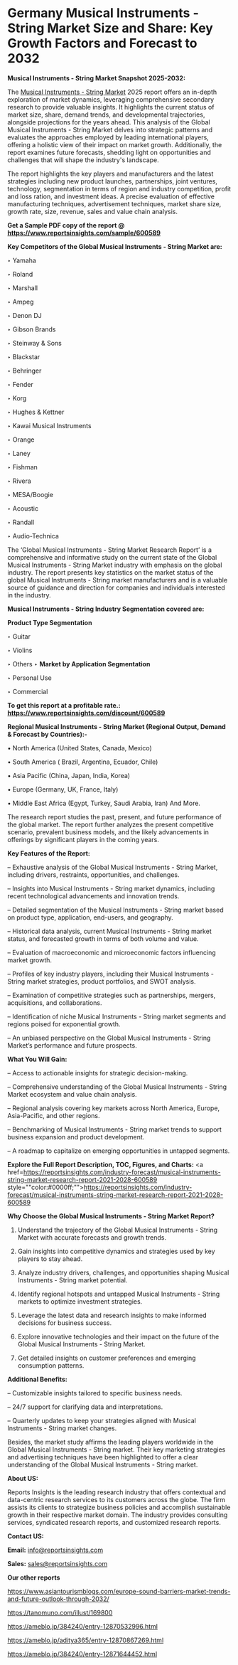 # Germany Musical Instruments - String Market Size and Share: Key Growth Factors and Forecast to 2032

<strong>Musical Instruments - String Market Snapshot 2025-2032:</strong>

The <a href=https://www.reportsinsights.com/sample/600589>Musical Instruments - String Market</a> 2025 report offers an in-depth exploration of market dynamics, leveraging comprehensive secondary research to provide valuable insights. It highlights the current status of market size, share, demand trends, and developmental trajectories, alongside projections for the years ahead. This analysis of the Global Musical Instruments - String Market delves into strategic patterns and evaluates the approaches employed by leading international players, offering a holistic view of their impact on market growth. Additionally, the report examines future forecasts, shedding light on opportunities and challenges that will shape the industry's landscape.

The report highlights the key players and manufacturers and the latest strategies including new product launches, partnerships, joint ventures, technology, segmentation in terms of region and industry competition, profit and loss ration, and investment ideas. A precise evaluation of effective manufacturing techniques, advertisement techniques, market share size, growth rate, size, revenue, sales and value chain analysis.

<strong>Get a Sample PDF copy of the report @ <a href=https://www.reportsinsights.com/sample/600589 style=color:#0000ff;>https://www.reportsinsights.com/sample/600589</a></strong>

<strong>Key Competitors of the Global Musical Instruments - String Market are:</strong>

‣ Yamaha

‣ Roland

‣ Marshall

‣ Ampeg

‣ Denon DJ

‣ Gibson Brands

‣ Steinway & Sons

‣ Blackstar

‣ Behringer

‣ Fender

‣ Korg

‣ Hughes & Kettner

‣ Kawai Musical Instruments

‣ Orange

‣ Laney

‣ Fishman

‣ Rivera

‣ MESA/Boogie

‣ Acoustic

‣ Randall

‣ Audio-Technica

The ‘Global Musical Instruments - String Market Research Report’ is a comprehensive and informative study on the current state of the Global Musical Instruments - String Market industry with emphasis on the global industry. The report presents key statistics on the market status of the global Musical Instruments - String market manufacturers and is a valuable source of guidance and direction for companies and individuals interested in the industry.

<strong>Musical Instruments - String Industry Segmentation covered are:</strong>

<strong>Product Type Segmentation</strong>

‣ Guitar

‣ Violins

‣ Others
‣ 
<strong>Market by Application Segmentation</strong>

‣ Personal Use

‣ Commercial

<strong>To get this report at a profitable rate.: <a href=https://www.reportsinsights.com/discount/600589 style=color:#0000ff;>https://www.reportsinsights.com/discount/600589</a></strong>

<strong>Regional Musical Instruments - String Market (Regional Output, Demand &amp; Forecast by Countries):-</strong>

• North America (United States, Canada, Mexico)

• South America ( Brazil, Argentina, Ecuador, Chile)

• Asia Pacific (China, Japan, India, Korea)

• Europe (Germany, UK, France, Italy)

• Middle East Africa (Egypt, Turkey, Saudi Arabia, Iran) And More.

The research report studies the past, present, and future performance of the global market. The report further analyzes the present competitive scenario, prevalent business models, and the likely advancements in offerings by significant players in the coming years.

<strong>Key Features of the Report:</strong>

– Exhaustive analysis of the Global Musical Instruments - String Market, including drivers, restraints, opportunities, and challenges.

– Insights into Musical Instruments - String market dynamics, including recent technological advancements and innovation trends.

– Detailed segmentation of the Musical Instruments - String market based on product type, application, end-users, and geography.

– Historical data analysis, current Musical Instruments - String market status, and forecasted growth in terms of both volume and value.

– Evaluation of macroeconomic and microeconomic factors influencing market growth.

– Profiles of key industry players, including their Musical Instruments - String market strategies, product portfolios, and SWOT analysis.

– Examination of competitive strategies such as partnerships, mergers, acquisitions, and collaborations.

– Identification of niche Musical Instruments - String market segments and regions poised for exponential growth.

– An unbiased perspective on the Global Musical Instruments - String Market’s performance and future prospects.

<strong>What You Will Gain:</strong>

– Access to actionable insights for strategic decision-making.

– Comprehensive understanding of the Global Musical Instruments - String Market ecosystem and value chain analysis.

– Regional analysis covering key markets across North America, Europe, Asia-Pacific, and other regions.

– Benchmarking of Musical Instruments - String market trends to support business expansion and product development.

– A roadmap to capitalize on emerging opportunities in untapped segments.

<strong>Explore the Full Report Description, TOC, Figures, and Charts:</strong>
<a href=https://reportsinsights.com/industry-forecast/musical-instruments-string-market-research-report-2021-2028-600589 style=""color:#0000ff;"">https://reportsinsights.com/industry-forecast/musical-instruments-string-market-research-report-2021-2028-600589</a>

<strong>Why Choose the Global Musical Instruments - String Market Report?</strong>

1. Understand the trajectory of the Global Musical Instruments - String Market with accurate forecasts and growth trends.

2. Gain insights into competitive dynamics and strategies used by key players to stay ahead.

3. Analyze industry drivers, challenges, and opportunities shaping Musical Instruments - String market potential.

4. Identify regional hotspots and untapped Musical Instruments - String markets to optimize investment strategies.

5. Leverage the latest data and research insights to make informed decisions for business success.

6. Explore innovative technologies and their impact on the future of the Global Musical Instruments - String Market.

7. Get detailed insights on customer preferences and emerging consumption patterns.

<strong>Additional Benefits:</strong>

– Customizable insights tailored to specific business needs.

– 24/7 support for clarifying data and interpretations.

– Quarterly updates to keep your strategies aligned with Musical Instruments - String market changes.

Besides, the market study affirms the leading players worldwide in the Global Musical Instruments - String market. Their key marketing strategies and advertising techniques have been highlighted to offer a clear understanding of the Global Musical Instruments - String market.

<strong><strong>About US</strong>:</strong>

Reports Insights is the leading research industry that offers contextual and data-centric research services to its customers across the globe. The firm assists its clients to strategize business policies and accomplish sustainable growth in their respective market domain. The industry provides consulting services, syndicated research reports, and customized research reports.

<strong>Contact US:</strong>

<p class=><b>Email:</b> <a href=mailto:info@reportsinsights.com>info@reportsinsights.com</a></p>
<p class=><b>Sales:</b> <a href=mailto:sales@reportsinsights.com>sales@reportsinsights.com</a></p>

<strong>Our other reports</strong>

<a href=https://www.asiantourismblogs.com/europe-sound-barriers-market-trends-and-future-outlook-through-2032/>https://www.asiantourismblogs.com/europe-sound-barriers-market-trends-and-future-outlook-through-2032/</a>

<a href=https://tanomuno.com/illust/169800>https://tanomuno.com/illust/169800</a>

<a href=https://ameblo.jp/384240/entry-12870532996.html>https://ameblo.jp/384240/entry-12870532996.html</a>

<a href=https://ameblo.jp/aditya365/entry-12870867269.html>https://ameblo.jp/aditya365/entry-12870867269.html</a>

<a href=https://ameblo.jp/384240/entry-12871644452.html>https://ameblo.jp/384240/entry-12871644452.html</a>
